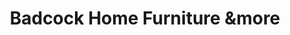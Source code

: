 ---
title: "Badcock Home Furniture &more"
url: /boone/badcock-home-furniture-andmore/
shop: furniture
---